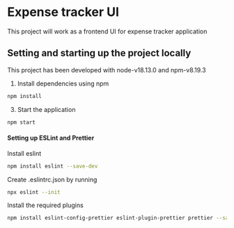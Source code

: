 # Expense tracker UI

This project will work as a frontend UI for expense tracker application

## Setting and starting up the project locally

This project has been developed with node-v18.13.0 and npm-v8.19.3

1. Install dependencies using npm

```bash
npm install
```

3. Start the application

```bash
npm start
```

#### Setting up ESLint and Prettier

Install eslint

```bash
npm install eslint --save-dev
```

Create .eslintrc.json by running

```bash
npx eslint --init
```

Install the required plugins

```bash
npm install eslint-config-prettier eslint-plugin-prettier prettier --save-dev
```
